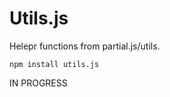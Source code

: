 Utils.js
========

Helepr functions from partial.js/utils.

```
npm install utils.js
```

IN PROGRESS
